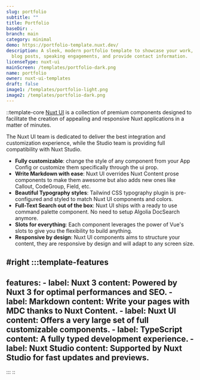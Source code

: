 ```yaml
---
slug: portfolio
subtitle: ""
title: Portfolio
baseDir: .
branch: main
category: minimal
demo: https://portfolio-template.nuxt.dev/
description: A sleek, modern portfolio template to showcase your work, skills,
  blog posts, speaking engagements, and provide contact information.
licenseType: nuxt-ui
mainScreen: /templates/portfolio-dark.png
name: portfolio
owner: nuxt-ui-templates
draft: false
image1: /templates/portfolio-light.png
image2: /templates/portfolio-dark.png
---
```


::template-core
[Nuxt UI](https://ui.nuxt.com) is a collection of premium components designed to facilitate the creation of appealing and responsive Nuxt applications in a matter of minutes.

The Nuxt UI team is dedicated to deliver the best integration and customization experience, while the Studio team is providing full compatibility with Nuxt Studio.

- **Fully customizable**: change the style of any component from your App Config or customize them specifically through the ui prop.
- **Write Markdown with ease**: Nuxt UI overrides Nuxt Content prose components to make them awesome but also adds new ones like Callout, CodeGroup, Field, etc.
- **Beautiful Typography styles**: Tailwind CSS typography plugin is pre-configured and styled to match Nuxt UI components and colors.
- **Full-Text Search out of the box**: Nuxt UI ships with a ready to use command palette component. No need to setup Algolia DocSearch anymore.
- **Slots for everything**: Each component leverages the power of Vue's slots to give you the flexibility to build anything.
- **Responsive by design**: Nuxt UI components aims to structure your content, they are responsive by design and will adapt to any screen size.

#right
  :::template-features
  ---
  features:
    - label: Nuxt 3
      content: Powered by Nuxt 3 for optimal performances and SEO.
    - label: Markdown
      content: Write your pages with MDC thanks to Nuxt Content.
    - label: Nuxt UI
      content: Offers a very large set of full customizable components.
    - label: TypeScript
      content: A fully typed development experience.
    - label: Nuxt Studio
      content: Supported by Nuxt Studio for fast updates and previews.
  ---
  :::
::
